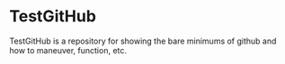 # TestGitHub
TestGitHub is a repository for showing the bare minimums of github and how to maneuver, function, etc.


